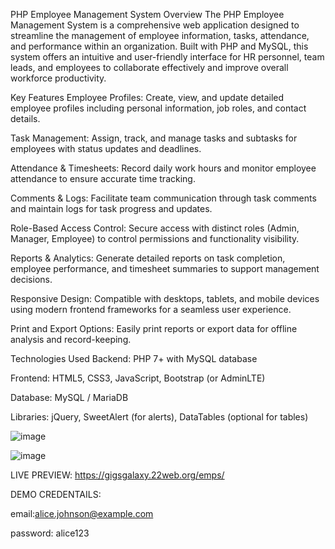 PHP Employee Management System
Overview
The PHP Employee Management System is a comprehensive web application designed to streamline the management of employee information, tasks, attendance, and performance within an organization. Built with PHP and MySQL, this system offers an intuitive and user-friendly interface for HR personnel, team leads, and employees to collaborate effectively and improve overall workforce productivity.

Key Features
Employee Profiles: Create, view, and update detailed employee profiles including personal information, job roles, and contact details.

Task Management: Assign, track, and manage tasks and subtasks for employees with status updates and deadlines.

Attendance & Timesheets: Record daily work hours and monitor employee attendance to ensure accurate time tracking.

Comments & Logs: Facilitate team communication through task comments and maintain logs for task progress and updates.

Role-Based Access Control: Secure access with distinct roles (Admin, Manager, Employee) to control permissions and functionality visibility.

Reports & Analytics: Generate detailed reports on task completion, employee performance, and timesheet summaries to support management decisions.

Responsive Design: Compatible with desktops, tablets, and mobile devices using modern frontend frameworks for a seamless user experience.

Print and Export Options: Easily print reports or export data for offline analysis and record-keeping.

Technologies Used
Backend: PHP 7+ with MySQL database

Frontend: HTML5, CSS3, JavaScript, Bootstrap (or AdminLTE)

Database: MySQL / MariaDB

Libraries: jQuery, SweetAlert (for alerts), DataTables (optional for tables)

![image](https://github.com/user-attachments/assets/13fb4709-2f05-4a6e-87e6-068899974011)


![image](https://github.com/user-attachments/assets/15a0dbcc-a6d5-4199-90b0-52a826597d11)


LIVE PREVIEW: https://gigsgalaxy.22web.org/emps/

DEMO CREDENTAILS:

email:alice.johnson@example.com

password: alice123
